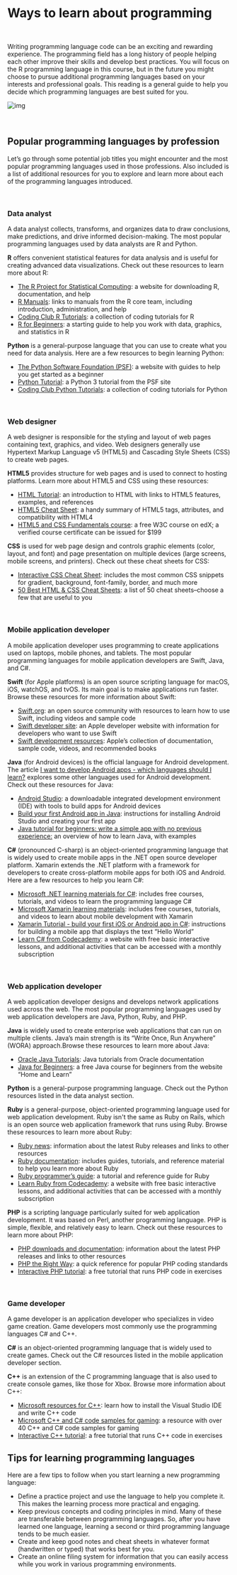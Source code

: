# Ways to learn about programming

&nbsp;

Writing programming language code can be an exciting and rewarding experience. The programming field has a long history of people helping each other improve their skills and develop best practices. You will focus on the R programming language in this course, but in the future you might choose to pursue additional programming languages based on your interests and professional goals. This reading is a general guide to help you decide which programming languages are best suited for you. 

![img](img/program.png)

&nbsp;

## Popular programming languages by profession 

Let’s go through some potential job titles you might encounter and the most popular programming languages used in those professions. Also included is a list of additional resources for you to explore and learn more about each of the programming languages introduced.

&nbsp;

### Data analyst
A data analyst collects, transforms, and organizes data to draw conclusions, make predictions, and drive informed decision-making. The most popular programming languages used by data analysts are R and Python. 

**R** offers convenient statistical features for data analysis and is useful for creating advanced data visualizations. Check out these resources to learn more about R:

* [The R Project for Statistical Computing](https://www.r-project.org/): a website for downloading R, documentation, and help
* [R Manuals](https://cran.r-project.org/manuals.html): links to manuals from the R core team, including introduction, administration, and help
* [Coding Club R Tutorials](https://ourcodingclub.github.io/tutorials.html): a collection of coding tutorials for R
* [R for Beginners](https://cran.r-project.org/doc/contrib/Paradis-rdebuts_en.pdf): a starting guide to help you work with data, graphics, and statistics in R

**Python** is a general-purpose language that you can use to create what you need for data analysis. Here are a few resources to begin learning Python:

* [The Python Software Foundation (PSF)](https://www.python.org/about/gettingstarted/): a website with guides to help you get started as a beginner 
* [Python Tutorial](https://docs.python.org/3/tutorial/): a Python 3 tutorial from the PSF site
* [Coding Club Python Tutorials](https://ourcodingclub.github.io/tutorials.html): a collection of coding tutorials for Python

&nbsp;

### Web designer
A web designer is responsible for the styling and layout of web pages containing text, graphics, and video. Web designers generally use Hypertext Markup Language v5 (HTML5) and Cascading Style Sheets (CSS) to create web pages. 

**HTML5** provides structure for web pages and is used to connect to hosting platforms. Learn more about HTML5 and CSS using these resources:

* [HTML Tutorial](https://www.tutorialrepublic.com/html-tutorial/): an introduction to HTML with links to HTML5 features, examples, and references
* [HTML5 Cheat Sheet](https://www.wpkube.com/html5-cheat-sheet/): a handy summary of HTML5 tags, attributes, and compatibility with HTML4
* [HTML5 and CSS Fundamentals course](https://www.edx.org/course/html5-and-css-fundamentals): a free W3C course on edX; a verified course certificate can be issued for $199 

**CSS** is used for web page design and controls graphic elements (color, layout, and font) and page presentation on multiple devices (large screens, mobile screens, and printers). Check out these cheat sheets for CSS:

* [Interactive CSS Cheat Sheet](https://htmlcheatsheet.com/css/): includes the most common CSS snippets for gradient, background, font-family, border, and much more
* [50 Best HTML & CSS Cheat Sheets](https://sharethis.com/best-practices/2020/02/best-html-and-css-cheat-sheets/): a list of 50 cheat sheets–choose a few that are useful to you

&nbsp;

### Mobile application developer
A mobile application developer uses programming to create applications used on laptops, mobile phones, and tablets. The most popular programming languages for mobile application developers are Swift, Java, and C#.

**Swift** (for Apple platforms) is an open source scripting language for macOS, iOS, watchOS, and tvOS. Its main goal is to make applications run faster. Browse these resources for more information about Swift:

* [Swift.org](https://swift.org/about/): an open source community with resources to learn how to use Swift, including videos and sample code
* [Swift developer site](https://developer.apple.com/swift/): an Apple developer website with information for developers who want to use Swift 
* [Swift development resources](https://developer.apple.com/swift/resources/): Apple’s collection of documentation, sample code, videos, and recommended books 

**Java** (for Android devices) is the official language for Android development. The article [I want to develop Android apps - which languages should I learn?](https://www.androidauthority.com/develop-android-apps-languages-learn-391008/) explores some other languages used for Android development. Check out these resources for Java:

* [Android Studio](https://developer.android.com/studio): a downloadable integrated development environment (IDE) with tools to build apps for Android devices
* [Build your first Android app in Java](https://developer.android.com/codelabs/build-your-first-android-app#1): instructions for installing Android Studio and creating your first app
* [Java tutorial for beginners: write a simple app with no previous experience:](https://www.androidauthority.com/java-tutorial-for-beginners-write-a-simple-app-with-no-previous-experience-1121975/) an overview of how to learn Java, with examples

**C#** (pronounced C-sharp) is an object-oriented programming language that is widely used to create mobile apps in the .NET open source developer platform. Xamarin extends the .NET platform with a framework for developers to create cross-platform mobile apps for both iOS and Android. Here are a few resources to help you learn C#:

* [Microsoft .NET learning materials for C#](https://dotnet.microsoft.com/learn/csharp): includes free courses, tutorials, and videos to learn the programming language C#
* [Microsoft Xamarin learning materials](https://dotnet.microsoft.com/learn/xamarin): includes free courses, tutorials, and videos to learn about mobile development with Xamarin
* [Xamarin Tutorial - build your first iOS or Android app in C#](https://dotnet.microsoft.com/learn/xamarin/hello-world-tutorial/intro): instructions for building a mobile app that displays the text “Hello World”
* [Learn C# from Codecademy](https://www.codecademy.com/learn/learn-c-sharp): a website with free basic interactive lessons, and additional activities that can be accessed with a monthly subscription

&nbsp;

### Web application developer
A web application developer designs and develops network applications used across the web. The most popular programming languages used by web application developers are Java, Python, Ruby, and PHP.

**Java** is widely used to create enterprise web applications that can run on multiple clients. Java’s main strength is its “Write Once, Run Anywhere” (WORA) approach.Browse these resources to learn more about Java:

* [Oracle Java Tutorials](https://docs.oracle.com/javase/tutorial/): Java tutorials from Oracle documentation
* [Java for Beginners](https://www.homeandlearn.co.uk/java/java.html): a free Java course for beginners from the website “Home and Learn”

**Python** is a general-purpose programming language. Check out the Python resources listed in the data analyst section.

**Ruby** is a general-purpose, object-oriented programming language used for web application development. Ruby isn't the same as Ruby on Rails, which is an open source web application framework that runs using Ruby. Browse these resources to learn more about Ruby: 

* [Ruby news](http://ruby-doc.org/): information about the latest Ruby releases and links to other resources
* [Ruby documentation](http://www.ruby-lang.org/en/documentation/): includes guides, tutorials, and reference material to help you learn more about Ruby
* [Ruby programmer’s guide](http://ruby-doc.com/docs/ProgrammingRuby/): a tutorial and reference guide for Ruby
* [Learn Ruby from Codecademy](https://www.codecademy.com/learn/learn-ruby): a website with free basic interactive lessons, and additional activities that can be accessed with a monthly subscription

**PHP** is a scripting language particularly suited for web application development. It was based on Perl, another programming language. PHP is simple, flexible, and relatively easy to learn. Check out these resources to learn more about PHP:

* [PHP downloads and documentation](https://www.php.net/): information about the latest PHP releases and links to other resources
* [PHP the Right Way](https://phptherightway.com/): a quick reference for popular PHP coding standards
* [Interactive PHP tutorial](https://www.learn-php.org/): a free tutorial that runs PHP code in exercises

&nbsp;

### Game developer
A game developer is an application developer who specializes in video game creation. Game developers most commonly use the programming languages C# and C++.

**C#** is an object-oriented programming language that is widely used to create games. Check out the C# resources listed in the mobile application developer section.

**C++** is an extension of the C programming language that is also used to create console games, like those for Xbox. Browse more information about C++:

* [Microsoft resources for C++](https://docs.microsoft.com/en-us/cpp/?view=msvc-160): learn how to install the Visual Studio IDE and write C++ code
* [Microsoft C++ and C# code samples for gaming](https://docs.microsoft.com/en-us/samples/browse/?languages=cpp&terms=gaming): a resource with over 40 C++ and C# code samples for gaming 
* [Interactive C++ tutorial](https://www.learn-cpp.org/): a free tutorial that runs C++ code in exercises


## Tips for learning programming languages
Here are a few tips to follow when you start learning a new programming language:

* Define a practice project and use the language to help you complete it. This makes the learning process more practical and engaging.  
* Keep previous concepts and coding principles in mind. Many of these are transferable between programming languages. So, after you have learned one language, learning a second or third programming language tends to be much easier. 
* Create and keep good notes and cheat sheets in whatever format (handwritten or typed) that works best for you.
* Create an online filing system for information that you can easily access while you work in various programming environments.
